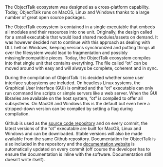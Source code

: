 The ObjectTalk ecosystem was designed as a cross-platform capability. Today, ObjectTalk
runs on MacOS, Linux and Windows thanks to a large number of great open source packages.

The ObjectTalk ecosystem is contained in a single executable that embeds all modules and
their resources into one unit. Originally, the design called for a small executable that would
load shared modules/assets on demand. It was however decided not to continue with this
approach as dealing with DLL hell on Windows, keeping versions synchronized and putting
things all over the filesystem would lead to fragmentation and possibly missing/incompatible
pieces. Today, the ObjectTalk ecosystem compiles into that single unit that contains everything.
The file called “ot” can be moved around with easy and will always be complete, coherent and in sync.

During the compilation of ObjectTalk it is decided whether some user interface subsystems are
included. On headless Linux systems, the Graphical User Interface (GUI) is omitted and
the “ot” executable can only run command line scripts or simple servers like a web server.
When the GUI libraries are available on the host system, “ot” is compiled to offer all subsystems.
On MacOS and Windows this is the default but even here a stripped-down version can be compiled
by setting a flag during compilation.

Github is used as the [source code repository](https://github.com/goossens/ObjectTalk) and on
every commit, the latest versions of the “ot” executable are built for MacOS, Linux and Windows
and can be downloaded. Stable versions will also be made available from the same Github repository.
Documentation for ObjectTalk is also included in the repository and the
[documentation website](https://goossens.github.io/ObjectTalk) is automatically updated on every
commit (off course the developer has to ensure the documentation is inline with the software.
Documentation still doesn’t write itself).
